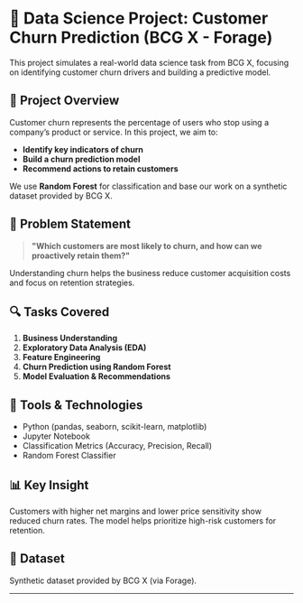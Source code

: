 # 🧠 Data Science Project: Customer Churn Prediction (BCG X - Forage)

This project simulates a real-world data science task from BCG X, focusing on identifying customer churn drivers and building a predictive model.

## 🚀 Project Overview

Customer churn represents the percentage of users who stop using a company’s product or service. In this project, we aim to:
- **Identify key indicators of churn**
- **Build a churn prediction model**
- **Recommend actions to retain customers**

We use **Random Forest** for classification and base our work on a synthetic dataset provided by BCG X.

## 🧠 Problem Statement

> **"Which customers are most likely to churn, and how can we proactively retain them?"**

Understanding churn helps the business reduce customer acquisition costs and focus on retention strategies.

## 🔍 Tasks Covered

1. **Business Understanding**
2. **Exploratory Data Analysis (EDA)**
3. **Feature Engineering**
4. **Churn Prediction using Random Forest**
5. **Model Evaluation & Recommendations**

## 🧪 Tools & Technologies

- Python (pandas, seaborn, scikit-learn, matplotlib)
- Jupyter Notebook
- Classification Metrics (Accuracy, Precision, Recall)
- Random Forest Classifier

## 📊 Key Insight

Customers with higher net margins and lower price sensitivity show reduced churn rates. The model helps prioritize high-risk customers for retention.

## 📁 Dataset

Synthetic dataset provided by BCG X (via Forage).


---

